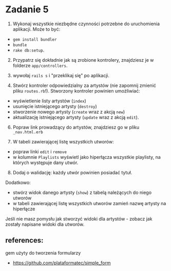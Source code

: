 # Zadanie 5

1. Wykonaj wszystkie niezbędne czynności potrzebne do uruchomienia aplikacji. Może to być:
- `gem install bundler`
- `bundle`
- `rake db:setup`.

2. Przypatrz się dokładnie jak są zrobione kontrolery, znajdziesz je w folderze `app/controllers`.

3. wywołaj `rails s` i "przeklikaj się" po aplikacji.

4. Stwórz kontroler odpowiedzialny za artystów (nie zapomnij zmienić pliku `routes.rb`!). Stworzony kontroler powinien umożliwiać:
- wyświetlenie listy artystów (`index`)
- usunięcie istniejącego artysty (`destroy`)
- stworzenie nowego artysty (`create` wraz z akcją `new`)
- aktualizację istniejącego artysty (`update` wraz z akcją `edit`).

6. Popraw link prowadzący do artystów, znajdziesz go w pliku `_nav.html.erb`

7. W tabeli zawierającej listę wszystkich utworów:
- popraw linki `edit` i `remove`
- w kolumnie `Playlists` wyświetl jako hiperłącza wszystkie playlisty, na których występuje dany utwór.

8. Dodaj o walidację: każdy utwór powinien posiadać tytuł.

Dodatkowo:
- stwórz widok danego artysty (`show`) z tabelą należących do niego utworów
- w tabeli zawierającej listę wszystkich utworów zamień nazwę artysty na hiperłącze

Jeśli nie masz pomysłu jak stworzyć widoki dla artystów - zobacz jak zostały napisane widoki dla utworów.

## references:
gem użyty do tworzenia formularzy
- https://github.com/plataformatec/simple_form
